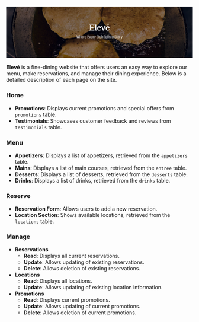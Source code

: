 ![](./eleve.png)

**Elevé** is a fine-dining website that offers users an easy way to explore our menu, make reservations, and manage their dining experience. Below is a detailed description of each page on the site.

### Home
- **Promotions**: Displays current promotions and special offers from `promotions` table.
- **Testimonials**: Showcases customer feedback and reviews from `testimonials` table.
### Menu
- **Appetizers**: Displays a list of appetizers, retrieved from the `appetizers` table.
- **Mains**: Displays a list of main courses, retrieved from the `entree` table.
- **Desserts**: Displays a list of desserts, retrieved from the `desserts` table.
- **Drinks**: Displays a list of drinks, retrieved from the `drinks` table.

### Reserve
- **Reservation Form**: Allows users to add a new reservation.
- **Location Section**: Shows available locations, retrieved from the `locations` table.

### Manage
- **Reservations**
  - **Read**: Displays all current reservations.
  - **Update**: Allows updating of existing reservations.
  - **Delete**: Allows deletion of existing reservations.
- **Locations**
  - **Read**: Displays all locations.
  - **Update**: Allows updating of existing location information.
- **Promotions**
  - **Read**: Displays current promotions.
  - **Update**: Allows updating of current promotions.
  - **Delete**: Allows deletion of current promotions.
